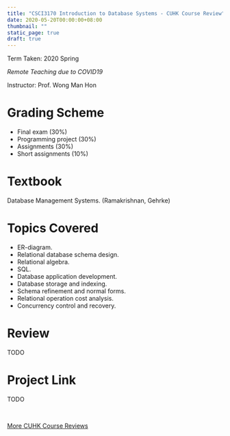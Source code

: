 ```yaml
---
title: "CSCI3170 Introduction to Database Systems - CUHK Course Review"
date: 2020-05-20T00:00:00+08:00
thumbnail: ""
static_page: true
draft: true
---
```


Term Taken: 2020 Spring

*Remote Teaching due to COVID19*

Instructor: Prof. Wong Man Hon

# Grading Scheme
* Final exam (30%)
* Programming project (30%)
* Assignments (30%)
* Short assignments (10%)

# Textbook
Database Management Systems. (Ramakrishnan, Gehrke)

# Topics Covered
* ER-diagram.
* Relational database schema design.
* Relational algebra.
* SQL.
* Database application development.
* Database storage and indexing.
* Schema refinement and normal forms.
* Relational operation cost analysis.
* Concurrency control and recovery.

# Review
TODO

# Project Link
TODO

<br />

[More CUHK Course Reviews](/course-review)